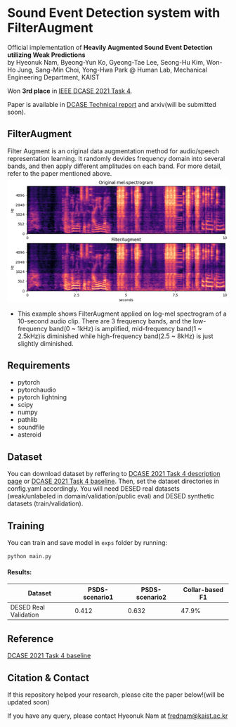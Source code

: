 # Sound Event Detection system with FilterAugment

Official implementation of **Heavily Augmented Sound Event Detection utilizing Weak Predictions**<br>
by Hyeonuk Nam, Byeong-Yun Ko, Gyeong-Tae Lee, Seong-Hu Kim, Won-Ho Jung, Sang-Min Choi, Yong-Hwa Park @ Human Lab, Mechanical Engineering Department, KAIST

Won **3rd place** in [IEEE DCASE 2021 Task 4](http://dcase.community/challenge2021/task-sound-event-detection-and-separation-in-domestic-environments-results).

Paper is available in [DCASE Technical report](http://dcase.community/documents/challenge2021/technical_reports/DCASE2021_Nam_41_t4.pdf) and arxiv(will be submitted soon).

## FilterAugment
Filter Augment is an original data augmentation method for audio/speech representation learning. It randomly devides frequency domain into several bands, and then apply different amplitudes on each band. For more detail, refer to the paper mentioned above.<br>
![](./utils/FilterAugment_example.png)<br>
- This example shows FilterAugment applied on log-mel spectrogram of a 10-second audio clip. There are 3 frequency bands, and the low-frequency band(0 ~ 1kHz) is amplified, mid-frequency band(1 ~ 2.5kHz)is diminished while high-frequency band(2.5 ~ 8kHz) is just slightly diminished.

## Requirements
- pytorch
- pytorchaudio
- pytorch lightning
- scipy
- numpy
- pathlib
- soundfile
- asteroid

## Dataset
You can download dataset by reffering to [DCASE 2021 Task 4 description page](http://dcase.community/challenge2021/task-sound-event-detection-and-separation-in-domestic-environments) or [DCASE 2021 Task 4 baseline](https://github.com/DCASE-REPO/DESED_task). Then, set the dataset directories in config.yaml accordingly. You will need DESED real datasets (weak/unlabeled in domain/validation/public eval) and DESED synthetic datasets (train/validation).

## Training
You can train and save model in `exps` folder by running:
```shell
python main.py
```

#### Results:

Dataset              | PSDS-scenario1 | PSDS-scenario2 | Collar-based F1
---------------------|----------------|----------------|-----------------
DESED Real Validation| 0.412          | 0.632          | 47.9%

## Reference
[DCASE 2021 Task 4 baseline](https://github.com/DCASE-REPO/DESED_task)

## Citation & Contact
If this repository helped your research, please cite the paper below!(will be updated soon)

If you have any query, please contact Hyeonuk Nam at frednam@kaist.ac.kr

